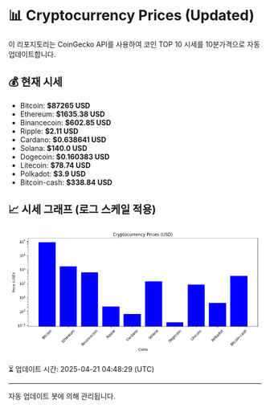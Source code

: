 
# 📊 Cryptocurrency Prices (Updated)

이 리포지토리는 CoinGecko API를 사용하여 코인 TOP 10 시세를 10분가격으로 자동 업데이트합니다.

## 💰 현재 시세
- Bitcoin: **$87265 USD**
- Ethereum: **$1635.38 USD**
- Binancecoin: **$602.85 USD**
- Ripple: **$2.11 USD**
- Cardano: **$0.638641 USD**
- Solana: **$140.0 USD**
- Dogecoin: **$0.160383 USD**
- Litecoin: **$78.74 USD**
- Polkadot: **$3.9 USD**
- Bitcoin-cash: **$338.84 USD**

## 📈 시세 그래프 (로그 스케일 적용)
![Crypto Prices](crypto_prices.png)

⏳ 업데이트 시간: 2025-04-21 04:48:29 (UTC)

---
자동 업데이트 봇에 의해 관리됩니다.
